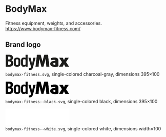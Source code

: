 # BodyMax

Fitness equipment, weights, and accessories.  
https://www.bodymax-fitness.com/


## Brand logo

<img src="bodymax-fitness.svg" alt="Original logo" width="200"/><br/>
`bodymax-fitness.svg`,
single-colored charcoal-gray,
dimensions 395×100

<img src="bodymax-fitness--black.svg" alt="Logo in black" width="200"/><br/>
`bodymax-fitness--black.svg`,
single-colored black,
dimensions 395×100

<img src="bodymax-fitness--white.svg" alt="Logo in white" width="200"/><br/>
`bodymax-fitness--white.svg`,
single-colored white,
dimensions width×100
